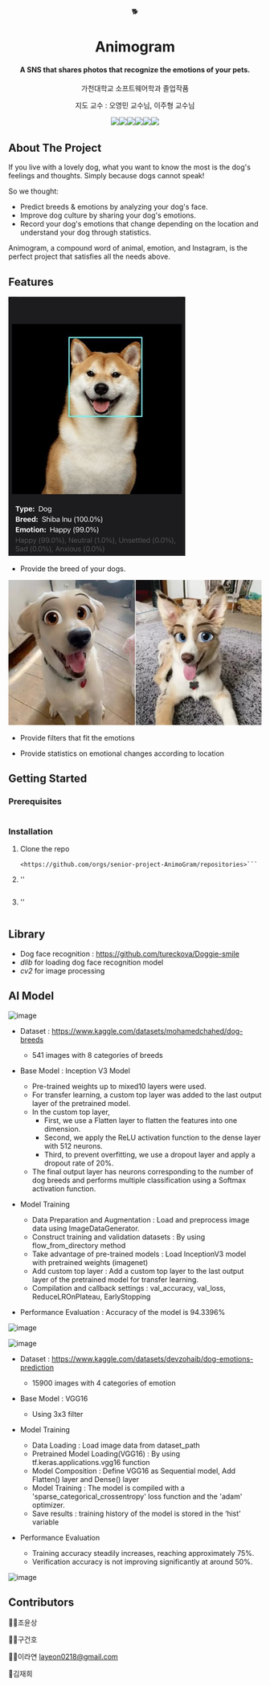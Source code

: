 <div align="center">🐕</div>
<h1 align="center"> Animogram </h1>

<h4 align="center">A SNS that shares photos that recognize the emotions of your pets.</h4>
<p align="center">가천대학교 소프트웨어학과 졸업작품</p>
<p align="center">지도 교수 : 오영민 교수님, 이주형 교수님</p>
<div align="center"><img src="https://img.shields.io/badge/Flutter-%2302569B.svg?style=for-the-badge&logo=Flutter&logoColor=white"><img src="https://img.shields.io/badge/dart-%230175C2.svg?style=for-the-badge&logo=dart&logoColor=white"><img src="https://img.shields.io/badge/mysql-4479A1.svg?style=for-the-badge&logo=mysql&logoColor=white"><img src = "https://img.shields.io/badge/node.js-6DA55F?style=for-the-badge&logo=node.js&logoColor=white"><img src="https://img.shields.io/badge/AWS-%23FF9900.svg?style=for-the-badge&logo=amazon-aws&logoColor=white"><img src="https://img.shields.io/badge/TensorFlow-%23FF6F00.svg?style=for-the-badge&logo=TensorFlow&logoColor=white"></div>


## About The Project

If you live with a lovely dog, what you want to know the most is the dog's feelings and thoughts. Simply because dogs cannot speak!


So we thought:
+ Predict breeds & emotions by analyzing your dog's face.
+ Improve dog culture by sharing your dog's emotions.
+ Record your dog's emotions that change depending on the location and understand your dog through statistics.


Animogram, a compound word of animal, emotion, and Instagram, is the perfect project that satisfies all the needs above.


## Features

![animogram_function](https://github.com/senior-project-AnimoGram/README/blob/main/animogram_1.jpg)
+ Provide the breed of your dogs.

![animogram_function2](https://github.com/senior-project-AnimoGram/README/blob/main/animogram_2.jpg)
+ Provide filters that fit the emotions

+ Provide statistics on emotional changes according to location

## Getting Started

### Prerequisites
 ```
   ```
### Installation
1. Clone the repo
    ```
   <https://github.com/orgs/senior-project-AnimoGram/repositories>```
2. ''
   ```
   ```
3. ''
   ```
   ```
## Library
+ Dog face recognition : <https://github.com/tureckova/Doggie-smile>
+ *dlib* for loading dog face recognition model
+ *cv2* for image processing

## AI Model
![image](https://github.com/senior-project-AnimoGram/README/assets/98259281/fae28300-3662-4d87-86f2-354d8afc1e3d)

+ Dataset : <https://www.kaggle.com/datasets/mohamedchahed/dog-breeds>
  + 541 images with 8 categories of breeds
 
  
+ Base Model : Inception V3 Model
  + Pre-trained weights up to mixed10 layers were used.
  + For transfer learning, a custom top layer was added to the last output layer of the pretrained model.
  + In the custom top layer,
    + First, we use a Flatten layer to flatten the features into one dimension.
    + Second, we apply the ReLU activation function to the dense layer with 512 neurons.
    + Third, to prevent overfitting, we use a dropout layer and apply a dropout rate of 20%.
  + The final output layer has neurons corresponding to the number of dog breeds and performs multiple classification using a Softmax activation function.
 
+ Model Training
  + Data Preparation and Augmentation : Load and preprocess image data using ImageDataGenerator.
  + Construct training and validation datasets : By using flow_from_directory method
  + Take advantage of pre-trained models : Load InceptionV3 model with pretrained weights (imagenet)
  + Add custom top layer : Add a custom top layer to the last output layer of the pretrained model for transfer learning.
  + Compilation and callback settings : val_accuracy, val_loss, ReduceLROnPlateau, EarlyStopping

+ Performance Evaluation : Accuracy of the model is 94.3396%

![image](https://github.com/senior-project-AnimoGram/README/assets/98259281/e4e3a6e7-ee84-4cd6-9ae7-f6d024064606)




![image](https://github.com/senior-project-AnimoGram/README/assets/98259281/a3689437-8096-452b-afc1-0cc023a616f0)


+ Dataset : <https://www.kaggle.com/datasets/devzohaib/dog-emotions-prediction>
  + 15900 images with 4 categories of emotion


+ Base Model : VGG16
  + Using 3x3 filter

+ Model Training
  + Data Loading : Load image data from dataset_path
  + Pretrained Model Loading(VGG16) : By using tf.keras.applications.vgg16 function
  + Model Composition : Define VGG16 as Sequential model, Add Flatten() layer and Dense() layer
  + Model Training : The model is compiled with a 'sparse_categorical_crossentropy' loss function and the 'adam' optimizer.
  + Save results : training history of the model is stored in the ‘hist’ variable

+ Performance Evaluation
  + Training accuracy steadily increases, reaching approximately 75%.
  + Verification accuracy is not improving significantly at around 50%.
    
![image](https://github.com/senior-project-AnimoGram/README/assets/98259281/bd361410-d0d6-4436-b863-afd9bfac1d22)


## Contributors
👨‍💻조윤상 

🙋‍♂️구건호

💁‍♀️이라연 
  layeon0218@gmail.com

💁김재희
